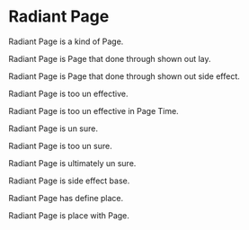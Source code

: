 # Radiant Page

Radiant Page is a kind of Page.

Radiant Page is Page that done through shown out lay.

Radiant Page is Page that done through shown out side effect.

Radiant Page is too un effective.

Radiant Page is too un effective in Page Time.

Radiant Page is un sure.

Radiant Page is too un sure.

Radiant Page is ultimately un sure.

Radiant Page is side effect base.

Radiant Page has define place.

Radiant Page is place with Page.